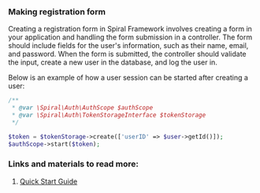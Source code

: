 ### Making registration form

Creating a registration form in Spiral Framework involves creating a form in your application and handling the form 
submission in a controller. The form should include fields for the user's information, such as their name, email, and password. 
When the form is submitted, the controller should validate the input, create a new user in the database, and log the user in.

Below is an example of how a user session can be started after creating a user:

```php
/** 
 * @var \Spiral\Auth\AuthScope $authScope
 * @var \Spiral\Auth\TokenStorageInterface $tokenStorage
 */

$token = $tokenStorage->create(['userID' => $user->getId()]);
$authScope->start($token);
```

### Links and materials to read more:
1. [Quick Start Guide](https://spiral.dev/docs/basics-quick-start/2.9/en)
